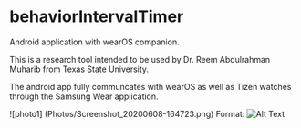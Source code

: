 # behaviorIntervalTimer
Android application with wearOS companion.

This is a research tool intended to be used by Dr. Reem Abdulrahman Muharib from Texas State University. 

The android app fully communcates with wearOS as well as Tizen watches through the Samsung Wear application.

![photo1] (Photos/Screenshot_20200608-164723.png)
Format: ![Alt Text](url)
